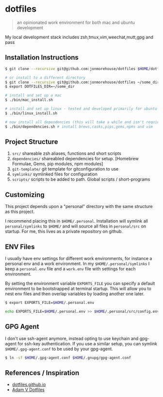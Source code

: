 # dotfiles

> an opinionated work environment for both mac and ubuntu development 

My local development stack includes zsh,tmux,vim,weechat,mutt,gpg and pass

## Installation Instructions

~~~ sh
$ git clone --recursive git@github.com:jonmorehouse/dotfiles $HOME/dotfiles

# or install to a different directory
$ git clone --recursive git@github.com:jonmorehouse/dotfiles ~/some_dir
$ export DOTFILES_DIR=~/some_dir

# install and set up a mac
$ ./bin/mac_install.sh

# install and set up linux - tested and developed primarily for ubuntu 12.04
$ ./bin/linux_install.sh

# now install all dependencies (this will take a while and isn't required)
$ ./bin/dependencies.sh # install brews,casks,pips,gems,npms and vim
~~~

## Project Structure

1. `src/` shareable zsh aliases, functions and short scripts
2. `dependencies/` shareabled dependencies for setup. [Homebrew Formulae, Gems, pip modules, npm modules]
3. `git-template/` git template for gitconfiguration to use
4. `symlinks/` symlinked files for configuration
5. `scripts/` scripts to be added to path. Global scripts / short-programs

## Customizing

This project depends upon a "personal" directory with the same structure as this project. 

I recommend placing this in `$HOME/.personal`. Installation will symlink all `personal/symlinks` to `$HOME/` and will source all files in `personal/src` on startup. For me, this lives as a private repository on github.

## ENV Files

I usually have env settings for different work environments, for instance a personal env and a work environment. In my `$HOME/.personal/symlinks` I keep a `personal.env` file and a `work.env` file with settings for each environment. 

By setting the environment variable `EXPORTS_FILE` you can specify a default environment to be bootstrapped at terminal startup. This will allow you to nest env files and then overlap variables by loading another one later.

~~~ bash
$ export EXPORTS_FILE=$HOME/.personal.env

echo EXPORTS_FILE=$HOME/.personal.env >> $HOME/.personal/src/config.env
~~~


## GPG Agent

I don't use ssh-agent anymore, instead opting to use keychain and gpg-agent for ssh-key authentication. If you use a similar setup, you can symlink `$HOME/.gpg-agent.conf` to be used by your gpg-agent.

~~~ bash
$ ln -sf $HOME/.gpg-agent.conf $HOME/.gnupg/gpg-agent.conf
~~~


## References / Inspiration

* [dotfiles.github.io](http://dotfiles.github.io/)
* [Adam V Dotfiles](https://github.com/adamv/dotfiles)

